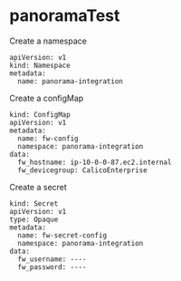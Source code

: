 # panoramaTest


Create a namespace
```
apiVersion: v1
kind: Namespace
metadata:
  name: panorama-integration
```

Create a configMap
```
kind: ConfigMap
apiVersion: v1
metadata:
  name: fw-config
  namespace: panorama-integration
data:
  fw_hostname: ip-10-0-0-87.ec2.internal
  fw_devicegroup: CalicoEnterprise
```  

Create a secret
```
kind: Secret
apiVersion: v1
type: Opaque
metadata:
  name: fw-secret-config
  namespace: panorama-integration
data:
  fw_username: ----
  fw_password: ----
```
